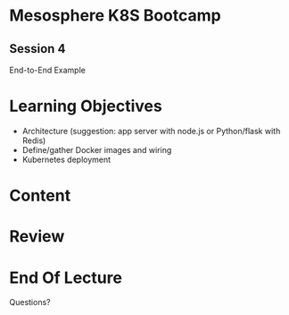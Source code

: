 Mesosphere K8S Bootcamp
=======

Session 4
----

End-to-End Example



Learning Objectives
====

* Architecture (suggestion: app server with node.js or Python/flask with Redis)
* Define/gather Docker images and wiring 
* Kubernetes deployment



Content
====



Review
====



End Of Lecture 
=====

Questions?

